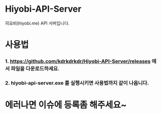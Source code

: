 # Hiyobi-API-Server
히요비(hiyobi.me) API 서버입니다.


# 사용법
### 1. https://github.com/kdrkdrkdr/Hiyobi-API-Server/releases 에서 파일을 다운로드하세요.

### 2. hiyobi-api-server.exe 를 실행시키면 사용법까지 같이 나옵니다.


# 에러나면 이슈에 등록좀 해주세요~
